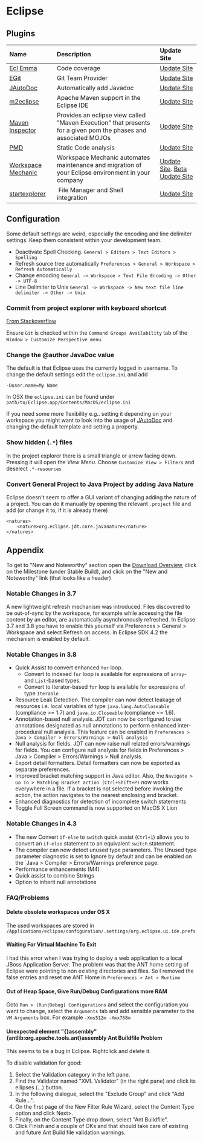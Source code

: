 # Eclipse #

## Plugins ##

| Name | Description | Update Site |
| :---- | :---- | :---- |
| [Ecl Emma](http://www.eclemma.org/) | Code coverage | [Update Site](http://update.eclemma.org/) |
| [EGit](http://www.eclipse.org/egit/) | Git Team Provider | [Update Site](http://download.eclipse.org/egit/updates) |
| [JAutoDoc](http://jautodoc.sourceforge.net/) | Automatically add Javadoc  | [Update Site](http://jautodoc.sourceforge.net/update/) |
| [m2eclipse](http://eclipse.org/m2e/) | Apache Maven support in the Eclipse IDE | [Update Site](http://download.eclipse.org/technology/m2e/releases) |
| [Maven Inspector](http://prapicault.github.com/MavenInspector/) | Provides an eclipse view called "Maven Execution" that presents for a given pom the phases and associated MOJOs | [Update Site](http://prapicault.github.com/MavenInspector/repository)
| [PMD](http://pmd.sourceforge.net/integrations.html#eclipse) | Static Code analysis | [Update Site](http://pmd.sf.net/eclipse) |
| [Workspace Mechanic](http://code.google.com/a/eclipselabs.org/p/workspacemechanic/) | Workspace Mechanic automates maintenance and migration of your Eclipse environment in your company | [Update Site](http://workspacemechanic.eclipselabs.org.codespot.com/git.update/mechanic/). [Beta Update Site](http://workspacemechanic.eclipselabs.org.codespot.com/git.update/mechanic-testing/) |
|[startexplorer](https://github.com/basti1302/startexplorer)| File Manager and Shell integration | [Update Site](http://basti1302.github.com/startexplorer/update/) |

## Configuration ##

Some default settings are weird, especially the encoding and line delimiter settings. Keep them consistent within your development team.

*   Deactivate Spell Checking. `General > Editors > Text Editors > Spelling`
*   Refresh source tree automatically `Preferences > General > Workspace > Refresh Automatically`
*   Change encoding `General -> Workspace > Text File Encoding -> Other -> UTF-8`
*   Line Delimiter to Unix `General -> Workspace -> New text file line delimiter -> Other -> Unix`

### Commit from project explorer with keyboard shortcut ###

[From Stackoverflow](http://stackoverflow.com/questions/8469313)

Ensure `Git` is checked within the `Command Groups Availability` tab of the `Window > Customize Perspective menu`.

### Change the @author JavaDoc value ###

The default is that Eclipse uses the currently logged in username. To change the default settings edit the `eclipse.ini` and add

	-Duser.name=My Name

In OSX the  `eclipse.ini` can be found under `path/to/Eclipse.app/Contents/MacOS/eclipse.ini`

If you need some more flexibility e.g.. setting it depending on your workspace you might want to look into the usage of [JAutoDoc](http://jautodoc.sourceforge.net/) and changing the default template and setting a property.

### Show hidden (`.*`) files ###

In the project explorer there is a small triangle or arrow facing down. Pressing it will open the _View Menu_. Choose `Customize View > Filters` and deselect `.*-resources`

### Convert General Project to Java Project by adding Java Nature ###

Eclipse doesn't seem to offer a GUI variant of changing adding the nature of a project. You can do it manually by opening the relevant `.project` file and add (or change it to, if it is already there)

    <natures>
    	<nature>org.eclipse.jdt.core.javanature</nature>
    </natures>

## Appendix ##

To get to "New and Noteworthy" section open the [Download Overview](http://download.eclipse.org/eclipse/downloads/index.html), click on the Milestone (under Stable Build), and click on the "New and Noteworthy" link (that looks like a header)

### Notable Changes in 3.7 ###

A new lightweight refresh mechanism was introduced. Files discovered to be out-of-sync by the workspace, for example while accessing the file content by an editor, are automatically asynchronously refreshed. In Eclipse 3.7 and 3.8 you have to enable this yourself via Preferences > General > Workspace and select Refresh on access. In Eclipse SDK 4.2 the mechanism is enabled by default.

### Notable Changes in 3.8 ###

- Quick Assist to convert enhanced `for` loop.
	- Convert to indexed `for` loop is available for expressions of `array`- and `List`-based types.
	- Convert to Iterator-based `for` loop is available for expressions of type `Iterable`
- Resource Leak Detection. The compiler can now detect leakage of resources i.e. local variables of type `java.lang.AutoCloseable` (compliance >= 1.7) and `java.io.Closeable` (compliance <= 1.6).
- Annotation-based null analysis. JDT can now be configured to use annotations designated as null annotations to perform enhanced inter-procedural null analysis. This feature can be enabled in `Preferences > Java > Compiler > Errors/Warnings > Null analysis`
- Null analysis for fields. JDT can now raise null related errors/warnings for fields. You can configure null analysis for fields in Preferences > Java > Compiler > Errors/Warnings > Null analysis.
- Export detail formatters. Detail formatters can now be exported as separate preferences.
- Improved bracket matching support in Java editor. Also, the `Navigate > Go To > Matching Bracket action (Ctrl+Shift+P)` now works everywhere in a file. If a bracket is not selected before invoking the action, the action navigates to the nearest enclosing end bracket.
- Enhanced diagnostics for detection of incomplete switch statements
- Toggle Full Screen command is now supported on MacOS X Lion

### Notable Changes in 4.3 ###

- The new Convert `if-else` to `switch` quick assist (`Ctrl+1`) allows you to convert an `if-else` statement to an equivalent `switch` statement.
- The compiler can now detect unused type parameters. The Unused type parameter diagnostic is set to Ignore by default and can be enabled on the `Java > Compiler > Errors/Warnings preference page.
- Performance enhancements (M4)
- Quick assist to combine Strings
- Option to inherit null annotations

### FAQ/Problems ###

#### Delete obsolete workspaces under OS X ####

The used workspaces are stored in
`/Applications/eclipse/configuration/.settings/org.eclipse.ui.ide.prefs`

#### Waiting For Virtual Machine To Exit ####

I had this error when I was trying to deploy a web application to a local JBoss Application Server. The problem was that the ANT home setting of Eclipse were pointing to non existing directories and files. So I removed the false entries and reset me ANT Home in `Preferences > Ant > Runtime`

#### Out of Heap Space, Give Run/Debug Configurations more RAM ####

Goto `Run > [Run|Debug] Configurations` and select the configuration you want to change, select the `Arguments` tab and add sensible parameter to the `VM Arguments` box. For example `-Xms512m -Xmx768m`

#### Unexpected element "{}assembly" {antlib:org.apache.tools.ant}assembly Ant Buildfile Problem ####

This seems to be a bug in Eclipse. Rightclick and delete it.

To disable validation for good:

1. Select the Validation category in the left pane.
2. Find the Validator named "XML Validator" (in the right pane) and click its ellipses (...) button.
3. In the following dialogue, select the "Exclude Group" and click "Add Rule...".
4. On the first page of the New Filter Rule Wizard, select the Content Type option and click Next>.
5. Finally, on the Content Type drop down, select "Ant Buildfile".
6. Click Finish and a couple of OKs and that should take care of existing and future Ant Build file validation warnings.
